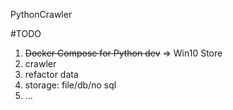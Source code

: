 PythonCrawler

#TODO
1. ~~Docker Compose for Python dev~~   =>   Win10 Store
2. crawler
3. refactor data
4. storage: file/db/no sql
5. ...